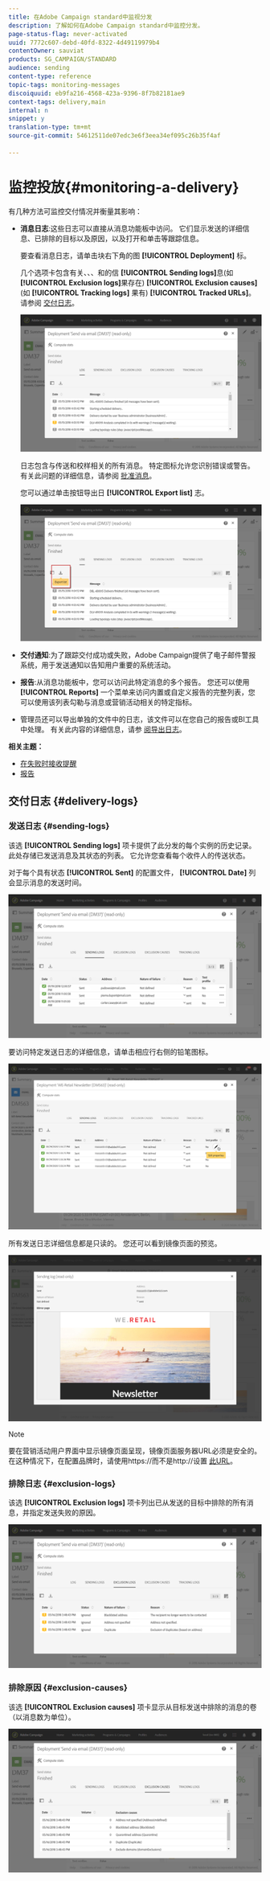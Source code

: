 ```yaml
---
title: 在Adobe Campaign standard中监视分发
description: 了解如何在Adobe Campaign standard中监控分发。
page-status-flag: never-activated
uuid: 7772c607-debd-40fd-8322-4d49119979b4
contentOwner: sauviat
products: SG_CAMPAIGN/STANDARD
audience: sending
content-type: reference
topic-tags: monitoring-messages
discoiquuid: eb9fa216-4568-423a-9396-8f7b82181ae9
context-tags: delivery,main
internal: n
snippet: y
translation-type: tm+mt
source-git-commit: 54612511de07edc3e6f3eea34ef095c26b35f4af

---
```



# 监控投放{#monitoring-a-delivery}

有几种方法可监控交付情况并衡量其影响：

* **消息日志**:这些日志可以直接从消息功能板中访问。 它们显示发送的详细信息、已排除的目标以及原因，以及打开和单击等跟踪信息。

   要查看消息日志，请单击块右下角的图 **[!UICONTROL Deployment]** 标。

   几个选项卡包含有关、、、和的信 **[!UICONTROL Sending logs]**&#x200B;息(如 **[!UICONTROL Exclusion logs]**&#x200B;果存在) **[!UICONTROL Exclusion causes]**(如 **[!UICONTROL Tracking logs]** 果有) **[!UICONTROL Tracked URLs]**。 请参阅 [交付日志](#delivery-logs)。

   ![](assets/sending_delivery1.png)

   日志包含与传送和校样相关的所有消息。 特定图标允许您识别错误或警告。 有关此问题的详细信息，请参阅 [批准消息](../../sending/using/previewing-messages.md)。

   您可以通过单击按钮导出日 **[!UICONTROL Export list]** 志。

   ![](assets/sending_delivery2.png)

* **交付通知**:为了跟踪交付成功或失败，Adobe Campaign提供了电子邮件警报系统，用于发送通知以告知用户重要的系统活动。
* **报告**:从消息功能板中，您可以访问此特定消息的多个报告。 您还可以使用 **[!UICONTROL Reports]** 一个菜单来访问内置或自定义报告的完整列表，您可以使用该列表勾勒与消息或营销活动相关的特定指标。
* 管理员还可以导出单独的文件中的日志，该文件可以在您自己的报告或BI工具中处理。 有关此内容的详细信息，请参 [阅导出日志](../../automating/using/exporting-logs.md)。

**相关主题：**

* [在失败时接收提醒](../../sending/using/receiving-alerts-when-failures-happen.md)
* [报告](../../reporting/using/about-dynamic-reports.md)

## 交付日志 {#delivery-logs}

### 发送日志 {#sending-logs}

该选 **[!UICONTROL Sending logs]** 项卡提供了此分发的每个实例的历史记录。 此处存储已发送消息及其状态的列表。 它允许您查看每个收件人的传送状态。

对于每个具有状态 **[!UICONTROL Sent]** 的配置文件， **[!UICONTROL Date]** 列会显示消息的发送时间。

![](assets/sending_delivery3.png)

要访问特定发送日志的详细信息，请单击相应行右侧的铅笔图标。

![](assets/sending_access-sending-log.png)

所有发送日志详细信息都是只读的。 您还可以看到镜像页面的预览。

![](assets/sending_sending-log.png)

>[!NOTE]
>
>要在营销活动用户界面中显示镜像页面呈现，镜像页面服务器URL必须是安全的。 在这种情况下，在配置品牌时，请使用https://而不是http://设置 [此URL](../../administration/using/branding.md#configuring-and-using-brands)。

### 排除日志 {#exclusion-logs}

该选 **[!UICONTROL Exclusion logs]** 项卡列出已从发送的目标中排除的所有消息，并指定发送失败的原因。

![](assets/sending_delivery4.png)

### 排除原因 {#exclusion-causes}

该选 **[!UICONTROL Exclusion causes]** 项卡显示从目标发送中排除的消息的卷（以消息数为单位）。

![](assets/sending_delivery5.png)
